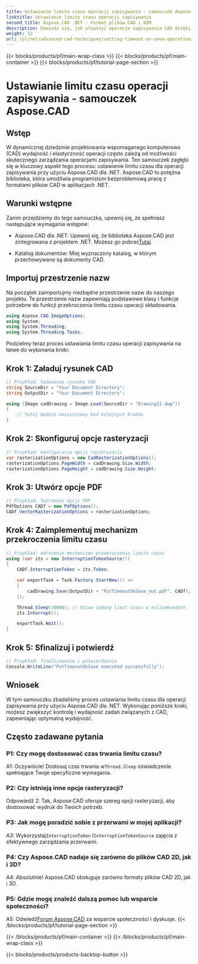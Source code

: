```yaml
---
title: Ustawianie limitu czasu operacji zapisywania - samouczek Aspose.CAD
linktitle: Ustawianie limitu czasu operacji zapisywania
second_title: Aspose.CAD .NET - Format plików CAD i BIM
description: Dowiedz się, jak ulepszyć operacje zapisywania CAD dzięki ustawieniom limitu czasu przy użyciu Aspose.CAD dla .NET. Zwiększ wydajność i kontrolę w aplikacjach .NET.
weight: 12
url: /pl/net/advanced-cad-techniques/setting-timeout-on-save-operation/
---
```


{{< blocks/products/pf/main-wrap-class >}}
{{< blocks/products/pf/main-container >}}
{{< blocks/products/pf/tutorial-page-section >}}

# Ustawianie limitu czasu operacji zapisywania - samouczek Aspose.CAD

## Wstęp

W dynamicznej dziedzinie projektowania wspomaganego komputerowo (CAD) wydajność i elastyczność operacji często zależą od możliwości skutecznego zarządzania operacjami zapisywania. Ten samouczek zagłębi się w kluczowy aspekt tego procesu: ustawienie limitu czasu dla operacji zapisywania przy użyciu Aspose.CAD dla .NET. Aspose.CAD to potężna biblioteka, która umożliwia programistom bezproblemową pracę z formatami plików CAD w aplikacjach .NET.

## Warunki wstępne

Zanim przejdziemy do tego samouczka, upewnij się, że spełniasz następujące wymagania wstępne:

-  Aspose.CAD dla .NET: Upewnij się, że biblioteka Aspose.CAD jest zintegrowana z projektem .NET. Możesz go pobrać[Tutaj](https://releases.aspose.com/cad/net/).

- Katalog dokumentów: Miej wyznaczony katalog, w którym przechowywane są dokumenty CAD.

## Importuj przestrzenie nazw

Na początek zaimportujmy niezbędne przestrzenie nazw do naszego projektu. Te przestrzenie nazw zapewniają podstawowe klasy i funkcje potrzebne do funkcji przekroczenia limitu czasu operacji składowania.

```csharp
using Aspose.CAD.ImageOptions;
using System;
using System.Threading;
using System.Threading.Tasks;
```

Podzielmy teraz proces ustawiania limitu czasu operacji zapisywania na łatwe do wykonania kroki:

## Krok 1: Załaduj rysunek CAD

```csharp
// Przykład: ładowanie rysunku CAD
string SourceDir = "Your Document Directory";
string OutputDir = "Your Document Directory";

using (Image cadDrawing = Image.Load(SourceDir + "Drawing11.dwg"))
{
    // Tutaj będzie umieszczony kod kolejnych kroków
}
```

## Krok 2: Skonfiguruj opcje rasteryzacji

```csharp
// Przykład: konfiguracja opcji rasteryzacji
var rasterizationOptions = new CadRasterizationOptions();
rasterizationOptions.PageWidth = cadDrawing.Size.Width;
rasterizationOptions.PageHeight = cadDrawing.Size.Height;
```

## Krok 3: Utwórz opcje PDF

```csharp
// Przykład: Tworzenie opcji PDF
PdfOptions CADf = new PdfOptions();
CADf.VectorRasterizationOptions = rasterizationOptions;
```

## Krok 4: Zaimplementuj mechanizm przekroczenia limitu czasu

```csharp
// Przykład: wdrożenie mechanizmu przekroczenia limitu czasu
using (var its = new InterruptionTokenSource())
{
    CADf.InterruptionToken = its.Token;

    var exportTask = Task.Factory.StartNew(() =>
    {
        cadDrawing.Save(OutputDir + "PutTimeoutOnSave_out.pdf", CADf);
    });

    Thread.Sleep(10000); // Ustaw żądany limit czasu w milisekundach
    its.Interrupt();

    exportTask.Wait();
}
```

## Krok 5: Sfinalizuj i potwierdź

```csharp
// Przykład: finalizowanie i potwierdzanie
Console.WriteLine("PutTimeoutOnSave executed successfully");
```

## Wniosek

W tym samouczku zbadaliśmy proces ustawiania limitu czasu dla operacji zapisywania przy użyciu Aspose.CAD dla .NET. Wykonując poniższe kroki, możesz zwiększyć kontrolę i wydajność zadań związanych z CAD, zapewniając optymalną wydajność.

## Często zadawane pytania

### P1: Czy mogę dostosować czas trwania limitu czasu?

A1: Oczywiście! Dostosuj czas trwania w`Thread.Sleep` oświadczenie spełniające Twoje specyficzne wymagania.

### P2: Czy istnieją inne opcje rasteryzacji?

Odpowiedź 2: Tak, Aspose.CAD oferuje szereg opcji rasteryzacji, aby dostosować wydruk do Twoich potrzeb.

### P3: Jak mogę poradzić sobie z przerwami w mojej aplikacji?

 A3: Wykorzystaj`InterruptionToken` I`InterruptionTokenSource` zajęcia z efektywnego zarządzania przerwami.

### P4: Czy Aspose.CAD nadaje się zarówno do plików CAD 2D, jak i 3D?

A4: Absolutnie! Aspose.CAD obsługuje zarówno formaty plików CAD 2D, jak i 3D.

### P5: Gdzie mogę znaleźć dalszą pomoc lub wsparcie społeczności?

A5: Odwiedź[Forum Aspose.CAD](https://forum.aspose.com/c/cad/19) za wsparcie społeczności i dyskusje.
{{< /blocks/products/pf/tutorial-page-section >}}

{{< /blocks/products/pf/main-container >}}
{{< /blocks/products/pf/main-wrap-class >}}

{{< blocks/products/products-backtop-button >}}
